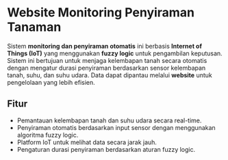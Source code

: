 # Website Monitoring Penyiraman Tanaman 

Sistem **monitoring dan penyiraman otomatis** ini berbasis **Internet of Things (IoT)** yang menggunakan **fuzzy logic** untuk pengambilan keputusan. Sistem ini bertujuan untuk menjaga kelembapan tanah secara otomatis dengan mengatur durasi penyiraman berdasarkan sensor kelembapan tanah, suhu, dan suhu udara. Data dapat dipantau melalui **website** untuk pengelolaan yang lebih efisien.

## Fitur

- Pemantauan kelembapan tanah dan suhu udara secara real-time.
- Penyiraman otomatis berdasarkan input sensor dengan menggunakan algoritma fuzzy logic.
- Platform IoT untuk melihat data secara jarak jauh.
- Pengaturan durasi penyiraman berdasarkan aturan fuzzy logic.


